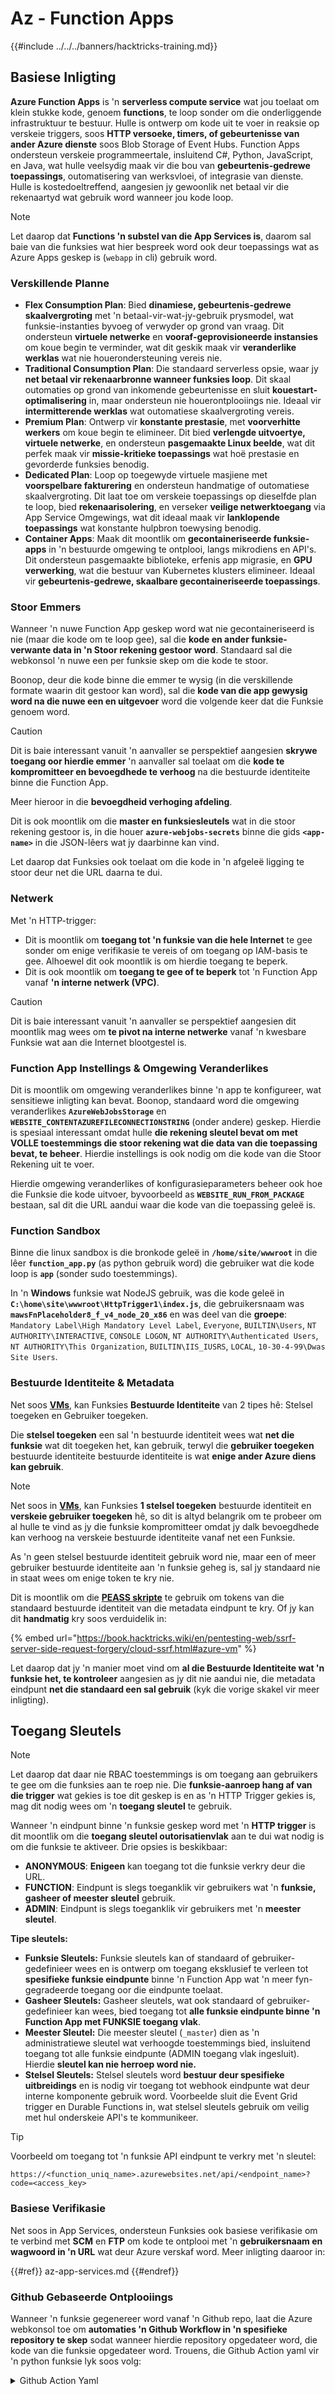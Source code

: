 # Az - Function Apps

{{#include ../../../banners/hacktricks-training.md}}

## Basiese Inligting

**Azure Function Apps** is 'n **serverless compute service** wat jou toelaat om klein stukke kode, genoem **functions**, te loop sonder om die onderliggende infrastruktuur te bestuur. Hulle is ontwerp om kode uit te voer in reaksie op verskeie triggers, soos **HTTP versoeke, timers, of gebeurtenisse van ander Azure dienste** soos Blob Storage of Event Hubs. Function Apps ondersteun verskeie programmeertale, insluitend C#, Python, JavaScript, en Java, wat hulle veelsydig maak vir die bou van **gebeurtenis-gedrewe toepassings**, outomatisering van werksvloei, of integrasie van dienste. Hulle is kostedoeltreffend, aangesien jy gewoonlik net betaal vir die rekenaartyd wat gebruik word wanneer jou kode loop.

> [!NOTE]
> Let daarop dat **Functions 'n substel van die App Services is**, daarom sal baie van die funksies wat hier bespreek word ook deur toepassings wat as Azure Apps geskep is (`webapp` in cli) gebruik word.

### Verskillende Planne

- **Flex Consumption Plan**: Bied **dinamiese, gebeurtenis-gedrewe skaalvergroting** met 'n betaal-vir-wat-jy-gebruik prysmodel, wat funksie-instanties byvoeg of verwyder op grond van vraag. Dit ondersteun **virtuele netwerke** en **vooraf-geprovisioneerde instansies** om koue begin te verminder, wat dit geskik maak vir **veranderlike werklas** wat nie houerondersteuning vereis nie.
- **Traditional Consumption Plan**: Die standaard serverless opsie, waar jy **net betaal vir rekenaarbronne wanneer funksies loop**. Dit skaal outomaties op grond van inkomende gebeurtenisse en sluit **kouestart-optimalisering** in, maar ondersteun nie houerontplooiings nie. Ideaal vir **intermitterende werklas** wat outomatiese skaalvergroting vereis.
- **Premium Plan**: Ontwerp vir **konstante prestasie**, met **voorverhitte werkers** om koue begin te elimineer. Dit bied **verlengde uitvoertye, virtuele netwerke**, en ondersteun **pasgemaakte Linux beelde**, wat dit perfek maak vir **missie-kritieke toepassings** wat hoë prestasie en gevorderde funksies benodig.
- **Dedicated Plan**: Loop op toegewyde virtuele masjiene met **voorspelbare fakturering** en ondersteun handmatige of outomatiese skaalvergroting. Dit laat toe om verskeie toepassings op dieselfde plan te loop, bied **rekenaarisolering**, en verseker **veilige netwerktoegang** via App Service Omgewings, wat dit ideaal maak vir **lanklopende toepassings** wat konstante hulpbron toewysing benodig.
- **Container Apps**: Maak dit moontlik om **gecontaineriseerde funksie-apps** in 'n bestuurde omgewing te ontplooi, langs mikrodiens en API's. Dit ondersteun pasgemaakte biblioteke, erfenis app migrasie, en **GPU verwerking**, wat die bestuur van Kubernetes klusters elimineer. Ideaal vir **gebeurtenis-gedrewe, skaalbare gecontaineriseerde toepassings**.

### **Stoor Emmers**

Wanneer 'n nuwe Function App geskep word wat nie gecontaineriseerd is nie (maar die kode om te loop gee), sal die **kode en ander funksie-verwante data in 'n Stoor rekening gestoor word**. Standaard sal die webkonsol 'n nuwe een per funksie skep om die kode te stoor.

Boonop, deur die kode binne die emmer te wysig (in die verskillende formate waarin dit gestoor kan word), sal die **kode van die app gewysig word na die nuwe een en uitgevoer** word die volgende keer dat die Funksie genoem word.

> [!CAUTION]
> Dit is baie interessant vanuit 'n aanvaller se perspektief aangesien **skrywe toegang oor hierdie emmer** 'n aanvaller sal toelaat om die **kode te kompromitteer en bevoegdhede te verhoog** na die bestuurde identiteite binne die Function App.
>
> Meer hieroor in die **bevoegdheid verhoging afdeling**.

Dit is ook moontlik om die **master en funksiesleutels** wat in die stoor rekening gestoor is, in die houer **`azure-webjobs-secrets`** binne die gids **`<app-name>`** in die JSON-lêers wat jy daarbinne kan vind.

Let daarop dat Funksies ook toelaat om die kode in 'n afgeleë ligging te stoor deur net die URL daarna te dui.

### Netwerk

Met 'n HTTP-trigger:

- Dit is moontlik om **toegang tot 'n funksie van die hele Internet** te gee sonder om enige verifikasie te vereis of om toegang op IAM-basis te gee. Alhoewel dit ook moontlik is om hierdie toegang te beperk.
- Dit is ook moontlik om **toegang te gee of te beperk** tot 'n Function App vanaf **'n interne netwerk (VPC)**.

> [!CAUTION]
> Dit is baie interessant vanuit 'n aanvaller se perspektief aangesien dit moontlik mag wees om **te pivot na interne netwerke** vanaf 'n kwesbare Funksie wat aan die Internet blootgestel is.

### **Function App Instellings & Omgewing Veranderlikes**

Dit is moontlik om omgewing veranderlikes binne 'n app te konfigureer, wat sensitiewe inligting kan bevat. Boonop, standaard word die omgewing veranderlikes **`AzureWebJobsStorage`** en **`WEBSITE_CONTENTAZUREFILECONNECTIONSTRING`** (onder andere) geskep. Hierdie is spesiaal interessant omdat hulle **die rekening sleutel bevat om met VOLLE toestemmings die stoor rekening wat die data van die toepassing bevat, te beheer**. Hierdie instellings is ook nodig om die kode van die Stoor Rekening uit te voer.

Hierdie omgewing veranderlikes of konfigurasieparameters beheer ook hoe die Funksie die kode uitvoer, byvoorbeeld as **`WEBSITE_RUN_FROM_PACKAGE`** bestaan, sal dit die URL aandui waar die kode van die toepassing geleë is.

### **Function Sandbox**

Binne die linux sandbox is die bronkode geleë in **`/home/site/wwwroot`** in die lêer **`function_app.py`** (as python gebruik word) die gebruiker wat die kode loop is **`app`** (sonder sudo toestemmings).

In 'n **Windows** funksie wat NodeJS gebruik, was die kode geleë in **`C:\home\site\wwwroot\HttpTrigger1\index.js`**, die gebruikersnaam was **`mawsFnPlaceholder8_f_v4_node_20_x86`** en was deel van die **groepe**: `Mandatory Label\High Mandatory Level Label`, `Everyone`, `BUILTIN\Users`, `NT AUTHORITY\INTERACTIVE`, `CONSOLE LOGON`, `NT AUTHORITY\Authenticated Users`, `NT AUTHORITY\This Organization`, `BUILTIN\IIS_IUSRS`, `LOCAL`, `10-30-4-99\Dwas Site Users`.

### **Bestuurde Identiteite & Metadata**

Net soos [**VMs**](vms/index.html), kan Funksies **Bestuurde Identiteite** van 2 tipes hê: Stelsel toegeken en Gebruiker toegeken.

Die **stelsel toegeken** een sal 'n bestuurde identiteit wees wat **net die funksie** wat dit toegeken het, kan gebruik, terwyl die **gebruiker toegeken** bestuurde identiteite bestuurde identiteite is wat **enige ander Azure diens kan gebruik**.

> [!NOTE]
> Net soos in [**VMs**](vms/index.html), kan Funksies **1 stelsel toegeken** bestuurde identiteit en **verskeie gebruiker toegeken** hê, so dit is altyd belangrik om te probeer om al hulle te vind as jy die funksie kompromitteer omdat jy dalk bevoegdhede kan verhoog na verskeie bestuurde identiteite vanaf net een Funksie.
>
> As 'n geen stelsel bestuurde identiteit gebruik word nie, maar een of meer gebruiker bestuurde identiteite aan 'n funksie geheg is, sal jy standaard nie in staat wees om enige token te kry nie.

Dit is moontlik om die [**PEASS skripte**](https://github.com/peass-ng/PEASS-ng) te gebruik om tokens van die standaard bestuurde identiteit van die metadata eindpunt te kry. Of jy kan dit **handmatig** kry soos verduidelik in:

{% embed url="https://book.hacktricks.wiki/en/pentesting-web/ssrf-server-side-request-forgery/cloud-ssrf.html#azure-vm" %}

Let daarop dat jy 'n manier moet vind om **al die Bestuurde Identiteite wat 'n funksie het, te kontroleer** aangesien as jy dit nie aandui nie, die metadata eindpunt **net die standaard een sal gebruik** (kyk die vorige skakel vir meer inligting).

## Toegang Sleutels

> [!NOTE]
> Let daarop dat daar nie RBAC toestemmings is om toegang aan gebruikers te gee om die funksies aan te roep nie. Die **funksie-aanroep hang af van die trigger** wat gekies is toe dit geskep is en as 'n HTTP Trigger gekies is, mag dit nodig wees om 'n **toegang sleutel** te gebruik.

Wanneer 'n eindpunt binne 'n funksie geskep word met 'n **HTTP trigger** is dit moontlik om die **toegang sleutel outorisatienvlak** aan te dui wat nodig is om die funksie te aktiveer. Drie opsies is beskikbaar:

- **ANONYMOUS**: **Enigeen** kan toegang tot die funksie verkry deur die URL.
- **FUNCTION**: Eindpunt is slegs toeganklik vir gebruikers wat 'n **funksie, gasheer of meester sleutel** gebruik.
- **ADMIN**: Eindpunt is slegs toeganklik vir gebruikers met 'n **meester sleutel**.

**Tipe sleutels:**

- **Funksie Sleutels:** Funksie sleutels kan of standaard of gebruiker-gedefinieer wees en is ontwerp om toegang eksklusief te verleen tot **spesifieke funksie eindpunte** binne 'n Function App wat 'n meer fyn-gegradeerde toegang oor die eindpunte toelaat.
- **Gasheer Sleutels:** Gasheer sleutels, wat ook standaard of gebruiker-gedefinieer kan wees, bied toegang tot **alle funksie eindpunte binne 'n Function App met FUNKSIE toegang vlak**.
- **Meester Sleutel:** Die meester sleutel (`_master`) dien as 'n administratiewe sleutel wat verhoogde toestemmings bied, insluitend toegang tot alle funksie eindpunte (ADMIN toegang vlak ingesluit). Hierdie **sleutel kan nie herroep word nie.**
- **Stelsel Sleutels:** Stelsel sleutels word **bestuur deur spesifieke uitbreidings** en is nodig vir toegang tot webhook eindpunte wat deur interne komponente gebruik word. Voorbeelde sluit die Event Grid trigger en Durable Functions in, wat stelsel sleutels gebruik om veilig met hul onderskeie API's te kommunikeer.

> [!TIP]
> Voorbeeld om toegang tot 'n funksie API eindpunt te verkry met 'n sleutel:
>
> `https://<function_uniq_name>.azurewebsites.net/api/<endpoint_name>?code=<access_key>`

### Basiese Verifikasie

Net soos in App Services, ondersteun Funksies ook basiese verifikasie om te verbind met **SCM** en **FTP** om kode te ontplooi met 'n **gebruikersnaam en wagwoord in 'n URL** wat deur Azure verskaf word. Meer inligting daaroor in:

{{#ref}}
az-app-services.md
{{#endref}}

### Github Gebaseerde Ontplooiings

Wanneer 'n funksie gegenereer word vanaf 'n Github repo, laat die Azure webkonsol toe om **automaties 'n Github Workflow in 'n spesifieke repository te skep** sodat wanneer hierdie repository opgedateer word, die kode van die funksie opgedateer word. Trouens, die Github Action yaml vir 'n python funksie lyk soos volg:

<details>

<summary>Github Action Yaml</summary>
```yaml
# Docs for the Azure Web Apps Deploy action: https://github.com/azure/functions-action
# More GitHub Actions for Azure: https://github.com/Azure/actions
# More info on Python, GitHub Actions, and Azure Functions: https://aka.ms/python-webapps-actions

name: Build and deploy Python project to Azure Function App - funcGithub

on:
push:
branches:
- main
workflow_dispatch:

env:
AZURE_FUNCTIONAPP_PACKAGE_PATH: "." # set this to the path to your web app project, defaults to the repository root
PYTHON_VERSION: "3.11" # set this to the python version to use (supports 3.6, 3.7, 3.8)

jobs:
build:
runs-on: ubuntu-latest
steps:
- name: Checkout repository
uses: actions/checkout@v4

- name: Setup Python version
uses: actions/setup-python@v5
with:
python-version: ${{ env.PYTHON_VERSION }}

- name: Create and start virtual environment
run: |
python -m venv venv
source venv/bin/activate

- name: Install dependencies
run: pip install -r requirements.txt

# Optional: Add step to run tests here

- name: Zip artifact for deployment
run: zip release.zip ./* -r

- name: Upload artifact for deployment job
uses: actions/upload-artifact@v4
with:
name: python-app
path: |
release.zip
!venv/

deploy:
runs-on: ubuntu-latest
needs: build

permissions:
id-token: write #This is required for requesting the JWT

steps:
- name: Download artifact from build job
uses: actions/download-artifact@v4
with:
name: python-app

- name: Unzip artifact for deployment
run: unzip release.zip

- name: Login to Azure
uses: azure/login@v2
with:
client-id: ${{ secrets.AZUREAPPSERVICE_CLIENTID_6C3396368D954957BC58E4C788D37FD1 }}
tenant-id: ${{ secrets.AZUREAPPSERVICE_TENANTID_7E50AEF6222E4C3DA9272D27FB169CCD }}
subscription-id: ${{ secrets.AZUREAPPSERVICE_SUBSCRIPTIONID_905358F484A74277BDC20978459F26F4 }}

- name: "Deploy to Azure Functions"
uses: Azure/functions-action@v1
id: deploy-to-function
with:
app-name: "funcGithub"
slot-name: "Production"
package: ${{ env.AZURE_FUNCTIONAPP_PACKAGE_PATH }}
```
</details>

Boonop, 'n **Gemanagte Identiteit** word ook geskep sodat die Github Aksie van die repository in Azure kan aanmeld. Dit word gedoen deur 'n Federated credential oor die **Gemanagte Identiteit** te genereer wat die **Issuer** `https://token.actions.githubusercontent.com` en die **Subject Identifier** `repo:<org-name>/<repo-name>:ref:refs/heads/<branch-name>` toelaat.

> [!CAUTION]
> Daarom sal enigeen wat daardie repo kompromitteer, in staat wees om die funksie en die Gemanagte Identiteite wat daaraan gekoppel is, te kompromitteer.

### Hou gebaseerde Ontplooiings

Nie al die planne laat toe om houers te ontplooi nie, maar vir diegene wat dit doen, sal die konfigurasie die URL van die houer bevat. In die API sal die **`linuxFxVersion`** instelling iets soos hê: `DOCKER|mcr.microsoft.com/...`, terwyl die webkonsol, die konfigurasie die **beeldinstellings** sal wys.

Boonop sal **geen bronkode in die stoor** rekening wat met die funksie verband hou, gestoor word nie, aangesien dit nie nodig is nie.

## Enumerasie

{% tabs %}
{% tab title="az cli" %}
{% code overflow="wrap" %}
```bash
# List all the functions
az functionapp list

# Get info of 1 funciton (although in the list you already get this info)
az functionapp show --name <app-name> --resource-group <res-group>
## If "linuxFxVersion" has something like: "DOCKER|mcr.microsoft.com/..."
## This is using a container

# Get details about the source of the function code
az functionapp deployment source show \
--name <app-name> \
--resource-group <res-group>
## If error like "This is currently not supported."
## Then, this is probalby using a container

# Get more info if a container is being used
az functionapp config container show \
--name <name> \
--resource-group <res-group>

# Get settings (and privesc to the sorage account)
az functionapp config appsettings list --name <app-name> --resource-group <res-group>

# Check if a domain was assigned to a function app
az functionapp config hostname list --webapp-name <app-name> --resource-group <res-group>

# Get SSL certificates
az functionapp config ssl list --resource-group <res-group>

# Get network restrictions
az functionapp config access-restriction show --name <app-name> --resource-group <res-group>

# Get more info about a function (invoke_url_template is the URL to invoke and script_href allows to see the code)
az rest --method GET \
--url "https://management.azure.com/subscriptions/<subscription>/resourceGroups/<res-group>/providers/Microsoft.Web/sites/<app-name>/functions?api-version=2024-04-01"

# Get source code with Master Key of the function
curl "<script_href>?code=<master-key>"
## Python example
curl "https://newfuncttest123.azurewebsites.net/admin/vfs/home/site/wwwroot/function_app.py?code=<master-key>" -v

# Get source code
az rest --url "https://management.azure.com/<subscription>/resourceGroups/<res-group>/providers/Microsoft.Web/sites/<app-name>/hostruntime/admin/vfs/function_app.py?relativePath=1&api-version=2022-03-01"
```
{% endcode %}
{% endtab %}

{% tab title="Az PowerShell" %}
{% code overflow="wrap" %}
```powershell
Get-Command -Module Az.Functions

# Lists all Function Apps in the current subscription or in a specific resource group.
Get-AzFunctionApp  -ResourceGroupName <String>

# Displays the regions where Azure Function Apps are available for deployment.
Get-AzFunctionAppAvailableLocation

# Retrieves details about Azure Function App plans in a subscription or resource group.
Get-AzFunctionAppPlan -ResourceGroupName <String> -Name <String>

# Retrieves the app settings for a specific Azure Function App.
Get-AzFunctionAppSetting -Name <FunctionAppName> -ResourceGroupName <ResourceGroupName>
```
{% endcode %}
{% endtab %}
{% endtabs %}

## Privilege Escalation

{{#ref}}
../az-privilege-escalation/az-functions-app-privesc.md
{{#endref}}

## References

- [https://learn.microsoft.com/en-us/azure/azure-functions/functions-openapi-definition](https://learn.microsoft.com/en-us/azure/azure-functions/functions-openapi-definition)

{{#include ../../../banners/hacktricks-training.md}}
